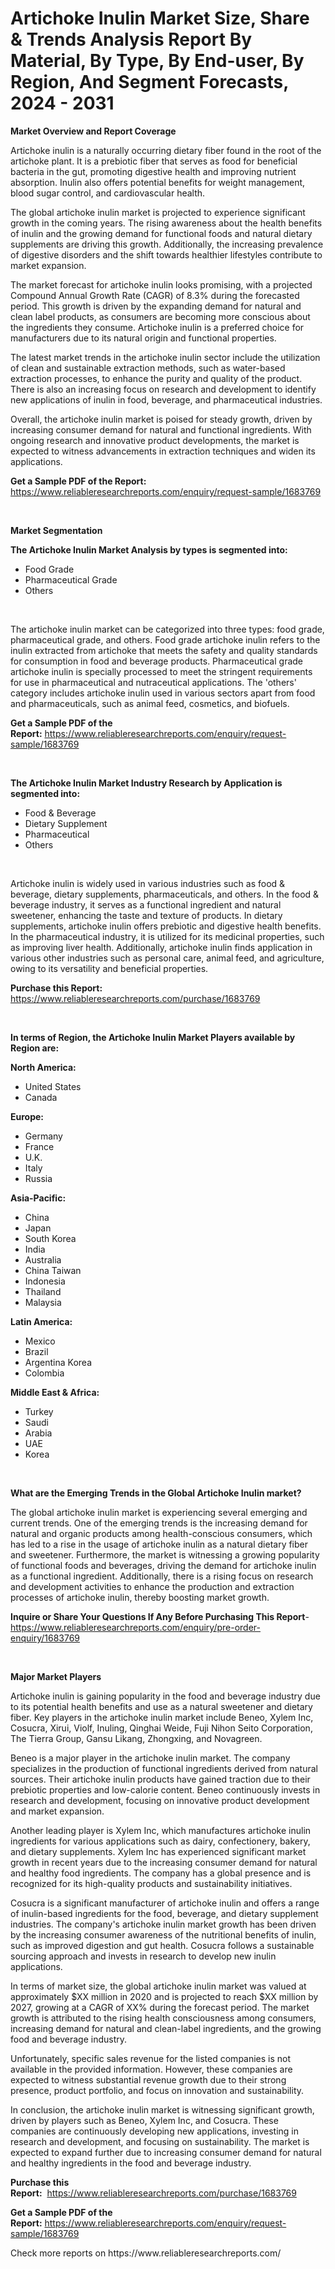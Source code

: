 <p><h1>Artichoke Inulin Market Size, Share & Trends Analysis Report By Material, By Type, By End-user, By Region, And Segment Forecasts, 2024 - 2031</h1></p><p><strong>Market Overview and Report Coverage</strong></p>
<p><p>Artichoke inulin is a naturally occurring dietary fiber found in the root of the artichoke plant. It is a prebiotic fiber that serves as food for beneficial bacteria in the gut, promoting digestive health and improving nutrient absorption. Inulin also offers potential benefits for weight management, blood sugar control, and cardiovascular health.</p><p>The global artichoke inulin market is projected to experience significant growth in the coming years. The rising awareness about the health benefits of inulin and the growing demand for functional foods and natural dietary supplements are driving this growth. Additionally, the increasing prevalence of digestive disorders and the shift towards healthier lifestyles contribute to market expansion.</p><p>The market forecast for artichoke inulin looks promising, with a projected Compound Annual Growth Rate (CAGR) of 8.3% during the forecasted period. This growth is driven by the expanding demand for natural and clean label products, as consumers are becoming more conscious about the ingredients they consume. Artichoke inulin is a preferred choice for manufacturers due to its natural origin and functional properties.</p><p>The latest market trends in the artichoke inulin sector include the utilization of clean and sustainable extraction methods, such as water-based extraction processes, to enhance the purity and quality of the product. There is also an increasing focus on research and development to identify new applications of inulin in food, beverage, and pharmaceutical industries.</p><p>Overall, the artichoke inulin market is poised for steady growth, driven by increasing consumer demand for natural and functional ingredients. With ongoing research and innovative product developments, the market is expected to witness advancements in extraction techniques and widen its applications.</p></p>
<p><strong>Get a Sample PDF of the Report:</strong> <a href="https://www.reliableresearchreports.com/enquiry/request-sample/1683769">https://www.reliableresearchreports.com/enquiry/request-sample/1683769</a></p>
<p>&nbsp;</p>
<p><strong>Market Segmentation</strong></p>
<p><strong>The Artichoke Inulin Market Analysis by types is segmented into:</strong></p>
<p><ul><li>Food Grade</li><li>Pharmaceutical Grade</li><li>Others</li></ul></p>
<p>&nbsp;</p>
<p><p>The artichoke inulin market can be categorized into three types: food grade, pharmaceutical grade, and others. Food grade artichoke inulin refers to the inulin extracted from artichoke that meets the safety and quality standards for consumption in food and beverage products. Pharmaceutical grade artichoke inulin is specially processed to meet the stringent requirements for use in pharmaceutical and nutraceutical applications. The 'others' category includes artichoke inulin used in various sectors apart from food and pharmaceuticals, such as animal feed, cosmetics, and biofuels.</p></p>
<p><strong>Get a Sample PDF of the Report:</strong>&nbsp;<a href="https://www.reliableresearchreports.com/enquiry/request-sample/1683769">https://www.reliableresearchreports.com/enquiry/request-sample/1683769</a></p>
<p>&nbsp;</p>
<p><strong>The Artichoke Inulin Market Industry Research by Application is segmented into:</strong></p>
<p><ul><li>Food & Beverage</li><li>Dietary Supplement</li><li>Pharmaceutical</li><li>Others</li></ul></p>
<p>&nbsp;</p>
<p><p>Artichoke inulin is widely used in various industries such as food & beverage, dietary supplements, pharmaceuticals, and others. In the food & beverage industry, it serves as a functional ingredient and natural sweetener, enhancing the taste and texture of products. In dietary supplements, artichoke inulin offers prebiotic and digestive health benefits. In the pharmaceutical industry, it is utilized for its medicinal properties, such as improving liver health. Additionally, artichoke inulin finds application in various other industries such as personal care, animal feed, and agriculture, owing to its versatility and beneficial properties.</p></p>
<p><strong>Purchase this Report:</strong>&nbsp; <a href="https://www.reliableresearchreports.com/purchase/1683769">https://www.reliableresearchreports.com/purchase/1683769</a></p>
<p>&nbsp;</p>
<p><strong>In terms of Region, the Artichoke Inulin Market Players available by Region are:</strong></p>
<p>
    <p> <strong> North America: </strong>
        <ul>
            <li>United States</li>
            <li>Canada</li>
        </ul>
        </p> 
    <p> <strong> Europe: </strong>
        <ul>
            <li>Germany</li>
            <li>France</li>
            <li>U.K.</li>
            <li>Italy</li>
            <li>Russia</li>
        </ul>
        </p> 
    <p> <strong> Asia-Pacific: </strong>
        <ul>
            <li>China</li>
            <li>Japan</li>
            <li>South Korea</li>
            <li>India</li>
            <li>Australia</li>
            <li>China Taiwan</li>
            <li>Indonesia</li>
            <li>Thailand</li>
            <li>Malaysia</li>
        </ul>
        </p> 
    <p> <strong> Latin America: </strong>
        <ul>
            <li>Mexico</li>
            <li>Brazil</li>
            <li>Argentina Korea</li>
            <li>Colombia</li>
        </ul>
        </p> 
    <p> <strong> Middle East & Africa: </strong>
        <ul>
            <li>Turkey</li>
            <li>Saudi</li>
            <li>Arabia</li>
            <li>UAE</li>
            <li>Korea</li>
        </ul>
    </p>
    </p>
<p>&nbsp;</p>
<p><strong>What are the Emerging Trends in the Global Artichoke Inulin market?</strong></p>
<p><p>The global artichoke inulin market is experiencing several emerging and current trends. One of the emerging trends is the increasing demand for natural and organic products among health-conscious consumers, which has led to a rise in the usage of artichoke inulin as a natural dietary fiber and sweetener. Furthermore, the market is witnessing a growing popularity of functional foods and beverages, driving the demand for artichoke inulin as a functional ingredient. Additionally, there is a rising focus on research and development activities to enhance the production and extraction processes of artichoke inulin, thereby boosting market growth.</p></p>
<p><strong>Inquire or Share Your Questions If Any Before Purchasing This Report</strong>- <a href="https://www.reliableresearchreports.com/enquiry/pre-order-enquiry/1683769">https://www.reliableresearchreports.com/enquiry/pre-order-enquiry/1683769</a></p>
<p>&nbsp;</p>
<p><strong>Major Market Players</strong></p>
<p><p>Artichoke inulin is gaining popularity in the food and beverage industry due to its potential health benefits and use as a natural sweetener and dietary fiber. Key players in the artichoke inulin market include Beneo, Xylem Inc, Cosucra, Xirui, Violf, Inuling, Qinghai Weide, Fuji Nihon Seito Corporation, The Tierra Group, Gansu Likang, Zhongxing, and Novagreen.</p><p>Beneo is a major player in the artichoke inulin market. The company specializes in the production of functional ingredients derived from natural sources. Their artichoke inulin products have gained traction due to their prebiotic properties and low-calorie content. Beneo continuously invests in research and development, focusing on innovative product development and market expansion.</p><p>Another leading player is Xylem Inc, which manufactures artichoke inulin ingredients for various applications such as dairy, confectionery, bakery, and dietary supplements. Xylem Inc has experienced significant market growth in recent years due to the increasing consumer demand for natural and healthy food ingredients. The company has a global presence and is recognized for its high-quality products and sustainability initiatives.</p><p>Cosucra is a significant manufacturer of artichoke inulin and offers a range of inulin-based ingredients for the food, beverage, and dietary supplement industries. The company's artichoke inulin market growth has been driven by the increasing consumer awareness of the nutritional benefits of inulin, such as improved digestion and gut health. Cosucra follows a sustainable sourcing approach and invests in research to develop new inulin applications.</p><p>In terms of market size, the global artichoke inulin market was valued at approximately $XX million in 2020 and is projected to reach $XX million by 2027, growing at a CAGR of XX% during the forecast period. The market growth is attributed to the rising health consciousness among consumers, increasing demand for natural and clean-label ingredients, and the growing food and beverage industry.</p><p>Unfortunately, specific sales revenue for the listed companies is not available in the provided information. However, these companies are expected to witness substantial revenue growth due to their strong presence, product portfolio, and focus on innovation and sustainability.</p><p>In conclusion, the artichoke inulin market is witnessing significant growth, driven by players such as Beneo, Xylem Inc, and Cosucra. These companies are continuously developing new applications, investing in research and development, and focusing on sustainability. The market is expected to expand further due to increasing consumer demand for natural and healthy ingredients in the food and beverage industry.</p></p>
<p><strong>Purchase this Report:</strong>&nbsp;&nbsp;<a href="https://www.reliableresearchreports.com/purchase/1683769">https://www.reliableresearchreports.com/purchase/1683769</a></p>
<p></p>
<p><strong>Get a Sample PDF of the Report:</strong>&nbsp;<a href="https://www.reliableresearchreports.com/enquiry/request-sample/1683769">https://www.reliableresearchreports.com/enquiry/request-sample/1683769</a></p>
<p>Check more reports on https://www.reliableresearchreports.com/</p>